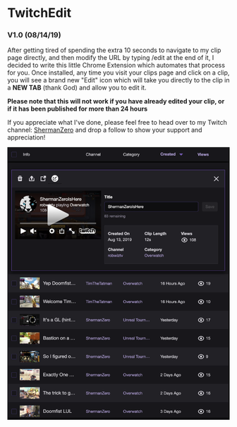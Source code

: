 # TwitchEdit
### V1.0 (08/14/19)

After getting tired of spending the extra 10 seconds to navigate to my clip page directly, and then modify the URL by typing /edit at the end of it, I decided to write this little Chrome Extension which automates that process for you.  Once installed, any time you visit your clips page and click on a clip, you will see a brand new "Edit" icon which will take you directly to the clip in a **NEW TAB** (thank God) and allow you to edit it.

**Please note that this will not work if you have already edited your clip, or if it has been published for more than 24 hours**

If you appreciate what I've done, please feel free to head over to my Twitch channel: [ShermanZero](https://twitch.tv/ShermanZero) and drop a follow to show your support and appreciation!

![TwitchEdit](resources/TwitchEdit.png)
